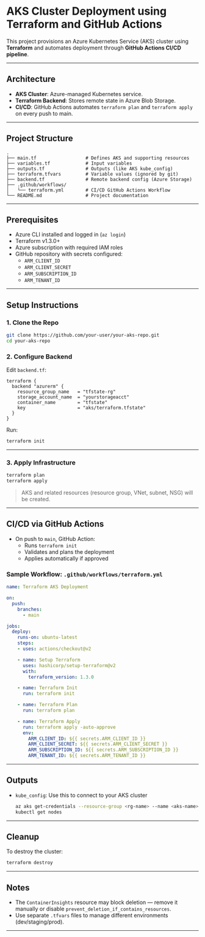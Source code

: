 
# AKS Cluster Deployment using Terraform and GitHub Actions

This project provisions an Azure Kubernetes Service (AKS) cluster using **Terraform** and automates deployment through **GitHub Actions CI/CD pipeline**.

---

##  Architecture

- **AKS Cluster**: Azure-managed Kubernetes service.
- **Terraform Backend**: Stores remote state in Azure Blob Storage.
- **CI/CD**: GitHub Actions automates `terraform plan` and `terraform apply` on every push to main.

---

##  Project Structure

```
.
├── main.tf                  # Defines AKS and supporting resources
├── variables.tf             # Input variables
├── outputs.tf               # Outputs (like AKS kube_config)
├── terraform.tfvars         # Variable values (ignored by git)
├── backend.tf               # Remote backend config (Azure Storage)
├── .github/workflows/
│   └── terraform.yml        # CI/CD GitHub Actions Workflow
└── README.md                # Project documentation
```

---

##  Prerequisites

- Azure CLI installed and logged in (`az login`)
- Terraform v1.3.0+
- Azure subscription with required IAM roles
- GitHub repository with secrets configured:
  - `ARM_CLIENT_ID`
  - `ARM_CLIENT_SECRET`
  - `ARM_SUBSCRIPTION_ID`
  - `ARM_TENANT_ID`

---

##  Setup Instructions

### 1. Clone the Repo

```bash
git clone https://github.com/your-user/your-aks-repo.git
cd your-aks-repo
```

### 2. Configure Backend

Edit `backend.tf`:

```hcl
terraform {
  backend "azurerm" {
    resource_group_name   = "tfstate-rg"
    storage_account_name  = "yourstorageacct"
    container_name        = "tfstate"
    key                   = "aks/terraform.tfstate"
  }
}
```

Run:

```bash
terraform init
```

---

### 3. Apply Infrastructure

```bash
terraform plan
terraform apply
```

> AKS and related resources (resource group, VNet, subnet, NSG) will be created.

---

## CI/CD via GitHub Actions

- On push to `main`, GitHub Action:
  - Runs `terraform init`
  - Validates and plans the deployment
  - Applies automatically if approved

### Sample Workflow: `.github/workflows/terraform.yml`

```yaml
name: Terraform AKS Deployment

on:
  push:
    branches:
      - main

jobs:
  deploy:
    runs-on: ubuntu-latest
    steps:
    - uses: actions/checkout@v2

    - name: Setup Terraform
      uses: hashicorp/setup-terraform@v2
      with:
        terraform_version: 1.3.0

    - name: Terraform Init
      run: terraform init

    - name: Terraform Plan
      run: terraform plan

    - name: Terraform Apply
      run: terraform apply -auto-approve
      env:
        ARM_CLIENT_ID: ${{ secrets.ARM_CLIENT_ID }}
        ARM_CLIENT_SECRET: ${{ secrets.ARM_CLIENT_SECRET }}
        ARM_SUBSCRIPTION_ID: ${{ secrets.ARM_SUBSCRIPTION_ID }}
        ARM_TENANT_ID: ${{ secrets.ARM_TENANT_ID }}
```

---

## Outputs

- `kube_config`: Use this to connect to your AKS cluster
  ```bash
  az aks get-credentials --resource-group <rg-name> --name <aks-name>
  kubectl get nodes
  ```

---

##  Cleanup

To destroy the cluster:

```bash
terraform destroy
```

---

##  Notes

- The `ContainerInsights` resource may block deletion — remove it manually or disable `prevent_deletion_if_contains_resources`.
- Use separate `.tfvars` files to manage different environments (dev/staging/prod).

---


